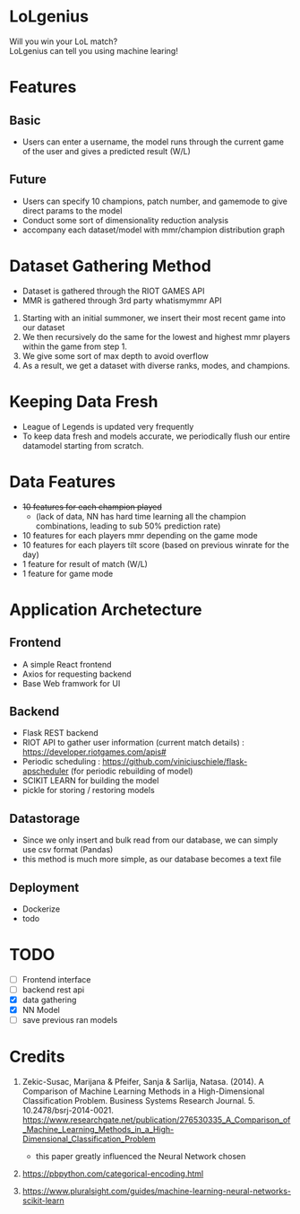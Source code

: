 # LoLgenius

Will you win your LoL match? \
LoLgenius can tell you using machine learing!

# Features

## Basic

-   Users can enter a username, the model runs through the current game of the user and gives
    a predicted result (W/L)

## Future

-   Users can specify 10 champions, patch number, and gamemode to give direct params to the model
-   Conduct some sort of dimensionality reduction analysis
-   accompany each dataset/model with mmr/champion distribution graph

# Dataset Gathering Method

-   Dataset is gathered through the RIOT GAMES API
-   MMR is gathered through 3rd party whatismymmr API

1. Starting with an initial summoner, we insert their most recent game into our dataset
2. We then recursively do the same for the lowest and highest mmr players within the game from step 1.
3. We give some sort of max depth to avoid overflow
4. As a result, we get a dataset with diverse ranks, modes, and champions.

# Keeping Data Fresh

-   League of Legends is updated very frequently
-   To keep data fresh and models accurate, we periodically flush our entire datamodel starting from scratch.

# Data Features

-   <s>10 features for each champion played</s>
    -   (lack of data, NN has hard time learning all the champion combinations, leading to sub 50% prediction rate)
-   10 features for each players mmr depending on the game mode
-   10 features for each players tilt score (based on previous winrate for the day)
-   1 feature for result of match (W/L)
-   1 feature for game mode

# Application Archetecture

## Frontend

-   A simple React frontend
-   Axios for requesting backend
-   Base Web framwork for UI

## Backend

-   Flask REST backend
-   RIOT API to gather user information (current match details) : https://developer.riotgames.com/apis#
-   Periodic scheduling : https://github.com/viniciuschiele/flask-apscheduler (for periodic rebuilding of model)
-   SCIKIT LEARN for building the model
-   pickle for storing / restoring models

## Datastorage

-   Since we only insert and bulk read from our database, we can simply use csv format (Pandas)
-   this method is much more simple, as our database becomes a text file

## Deployment

-   Dockerize
-   todo

# TODO

-   [ ] Frontend interface
-   [ ] backend rest api
-   [x] data gathering
-   [x] NN Model
-   [ ] save previous ran models

# Credits

1. Zekic-Susac, Marijana & Pfeifer, Sanja & Sarlija, Natasa. (2014). A Comparison of Machine Learning Methods in a High-Dimensional Classification Problem. Business Systems Research Journal. 5. 10.2478/bsrj-2014-0021. https://www.researchgate.net/publication/276530335_A_Comparison_of_Machine_Learning_Methods_in_a_High-Dimensional_Classification_Problem

    - this paper greatly influenced the Neural Network chosen

2. https://pbpython.com/categorical-encoding.html
3. https://www.pluralsight.com/guides/machine-learning-neural-networks-scikit-learn
